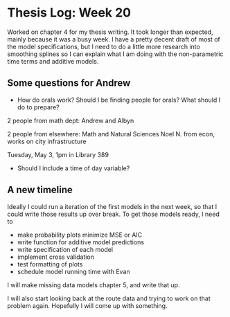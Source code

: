 # Thesis Log: Week 20

Worked on chapter 4 for my thesis writing. It took longer than expected, mainly
because it was a busy week. I have a pretty decent draft of most of the model
specifications, but I need to do a little more research into smoothing splines
so I can explain what I am doing with the non-parametric time terms and 
additive models. 

## Some questions for Andrew

- How do orals work? Should I be finding people for orals? What should I do to
prepare?

2 people from math dept: Andrew and Albyn

2 people from elsewhere: Math and Natural Sciences 
Noel N. from econ, works on city infrastructure


Tuesday, May 3, 1pm in Library 389



- Should I include a time of day variable?

## A new timeline

Ideally I could run a iteration of the first models in the next week, so that
I could write those results up over break. To get those models ready, I need to

- make probability plots minimize MSE or AIC
- write function for additive model predictions
- write specification of each model
- implement cross validation
- test formatting of plots
- schedule model running time with Evan

I will make missing data models chapter 5, and write that up.

I will also start looking back at the route data and trying to work on that
problem again. Hopefully I will come up with something.
